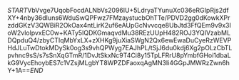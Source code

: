 $START$VbVvge7UqobFocdALNbVs2096lU+5LdryaTYunuXc036eRGIpRjs2dfXY+4nby36dIuns6WduSwQPFwz7FMzaystucbOhTTe/PDVD2gg0dKowkXPrzddGKzV3QWBiR2OkOax4ntLirK2uf6eAUpGcNvvcqe8UbJtd3FfQEm9v9x3IoW2vlolpvxEC0w+KATy5IQDKGmaqvdMu38REzUUpH482ROJ3YQIVzabMLDQpduQ4/zbyCTIqMbYxLX+zXHKg9juXiaSWgN2Qx6ewEwaDuCyeRzWEVPHdJLuTwDtokMDySk0og3s9vhQPWyg7EAJhPL/tSjJ6du0kdj6Xg2pOLzCbTLpvhnc9sS/s7sSnXqGTmR/1DvJtSkxNc9T4Ci8y15TpLFRrU8pYmbfGHoi1dbaLkG9VycEhoybES7c1VZsjMLgbYT8WPZDFaoxqAgMN3Ii4GGpJMWRzZwn6hY+1A==$END$